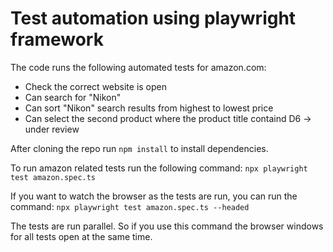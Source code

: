 # Test automation using playwright framework

The code runs the following automated tests for amazon.com:
*  Check the correct website is open
*  Can search for "Nikon"
*  Can sort "Nikon" search results from highest to lowest price
*  Can select the second product where the product title containd D6 -> under review

After cloning the repo run
`npm install`
to install dependencies.

To run amazon related tests run the following command:
`npx playwright test amazon.spec.ts`

If you want to watch the browser as the tests are run, you can run the command:
`npx playwright test amazon.spec.ts --headed`

The tests are run parallel. So if you use this command the browser windows for all tests open at the same time.

